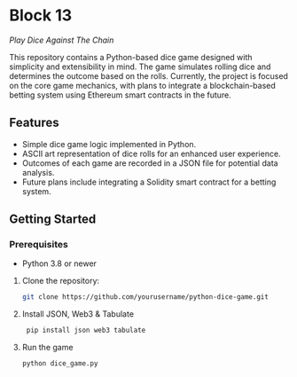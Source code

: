 # Block 13
_Play Dice Against The Chain_

This repository contains a Python-based dice game designed with simplicity and extensibility in mind. The game simulates rolling dice and determines the outcome based on the rolls. Currently, the project is focused on the core game mechanics, with plans to integrate a blockchain-based betting system using Ethereum smart contracts in the future.

## Features

- Simple dice game logic implemented in Python.
- ASCII art representation of dice rolls for an enhanced user experience.
- Outcomes of each game are recorded in a JSON file for potential data analysis.
- Future plans include integrating a Solidity smart contract for a betting system.

## Getting Started

### Prerequisites

- Python 3.8 or newer

1. Clone the repository:
   ```bash
   git clone https://github.com/yourusername/python-dice-game.git

2. Install JSON, Web3 & Tabulate
   ```bash
    pip install json web3 tabulate

3. Run the game
   ```bash
   python dice_game.py
